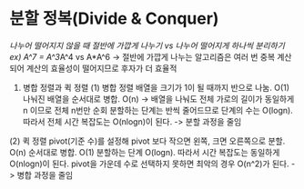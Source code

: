 # 분할 정복(Divide & Conquer)

*나누어 떨어지지 않을 때
절반에 가깝게 나누기 vs 나누어 떨어지게 하나씩 분리하기
ex) A^7 = A^3*A^4 vs A*A^6
-> 절반에 가깝게 나누는 알고리즘은 여러 번 중복 계산되어 계산의 효율성이 떨어지므로 후자가 더 효율적

1. 병합 정렬과 퀵 정렬
(1) 병합 정렬
배열을 크기가 1이 될 때까지 반으로 나눔. O(1)
나눠진 배열을 순서대로 병합. O(n) -> 배열을 나눠도 전체 가로의 길이가 동일하게 n 이므로 전체 n번만 순회
분할하는 단계는 반씩 줄어드므로 단계의 수는 O(logn).
따라서 전체 시간 복잡도는 O(nlogn)이 된다.
-> 분할 과정을 줄임

(2) 퀵 정렬
pivot(기준 수)를 설정해 pivot 보다 작으면 왼쪽, 크면 오른쪽으로 분할. O(n)
순서대로 병합. O(1)
분할하는 단계 O(logn).
따라서 시간 복잡도는 동일하게 O(nlogn)이 된다.
pivot을 가운데 수로 선택하지 못하면 최악의 경우 O(n^2)가 된다.
-> 병합 과정을 줄임